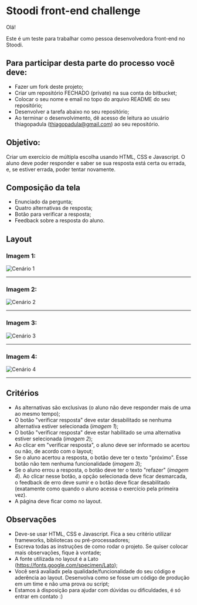 # Stoodi front-end challenge

Olá!

Este é um teste para trabalhar como pessoa desenvolvedora front-end no Stoodi.

## Para participar desta parte do processo você deve:
- Fazer um fork deste projeto;
- Criar um repositório FECHADO (private) na sua conta do bitbucket;
- Colocar o seu nome e email no topo do arquivo README do seu repositório;
- Desenvolver a tarefa abaixo no seu repositório;
- Ao terminar o desenvolvimento, dê acesso de leitura ao usuário thiagopadula (thiagopadula@gmail.com) ao seu repositório.

## Objetivo:

Criar um exercício de múltipla escolha usando HTML, CSS e Javascript. O aluno deve poder responder e saber se sua resposta está certa ou errada, e, se estiver errada, poder tentar novamente.

## Composição da tela

- Enunciado da pergunta;
- Quatro alternativas de resposta;
- Botão para verificar a resposta;
- Feedback sobre a resposta do aluno.

## Layout
### Imagem 1:

![Cenário 1](https://static.stoodi.com.br/frontend-challenge/tela-1.png)
___

### Imagem 2:

![Cenário 2](https://static.stoodi.com.br/frontend-challenge/tela-2.png)
___

### Imagem 3:

![Cenário 3](https://static.stoodi.com.br/frontend-challenge/tela-3a.png)
___

### Imagem 4:

![Cenário 4](https://static.stoodi.com.br/frontend-challenge/tela-3b.png)

___
## Critérios

- As alternativas são exclusivas (o aluno não deve responder mais de uma ao mesmo tempo);
- O botão "verificar resposta" deve estar desabilitado se nenhuma alternativa estiver selecionada (*imagem 1*);
- O botão "verificar resposta" deve estar habilitado se uma alternativa estiver selecionada (*imagem 2*);
- Ao clicar em "verificar resposta", o aluno deve ser informado se acertou ou não, de acordo com o layout;
- Se o aluno acertou a resposta, o botão deve ter o texto "próximo". Esse botão não tem nenhuma funcionalidade (*imagem 3*);
- Se o aluno errou a resposta, o botão deve ter o texto "refazer" (*imagem 4*). Ao clicar nesse botão, a opção selecionada deve ficar desmarcada, o feedback de erro deve sumir e o botão deve ficar desabilitado (exatamente como quando o aluno acessa o exercício pela primeira vez).
- A página deve ficar como no layout.

## Observações

- Deve-se usar HTML, CSS e Javascript. Fica a seu critério utilizar frameworks, bibliotecas ou pré-processadores;
- Escreva todas as instruções de como rodar o projeto. Se quiser colocar mais observações, fique à vontade;
- A fonte utilizada no layout é a Lato (https://fonts.google.com/specimen/Lato);
- Você será avaliadx pela qualidade/funcionalidade do seu código e aderência ao layout. Desenvolva como se fosse um código de produção em um time e não uma prova ou script;
- Estamos à disposição para ajudar com dúvidas ou dificuldades, é só entrar em contato :)